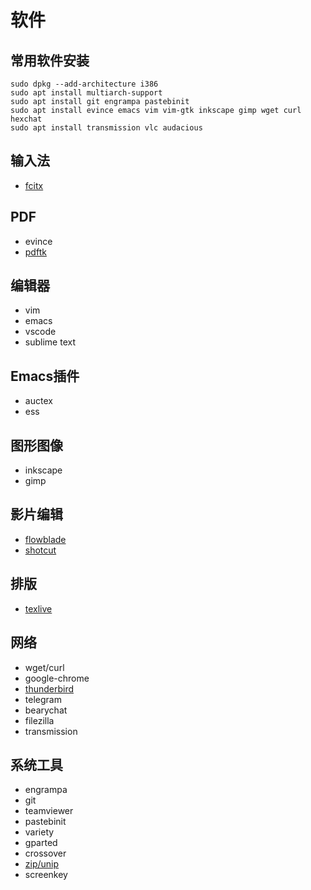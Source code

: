# 软件

## 常用软件安装

```
sudo dpkg --add-architecture i386
sudo apt install multiarch-support 
sudo apt install git engrampa pastebinit
sudo apt install evince emacs vim vim-gtk inkscape gimp wget curl hexchat
sudo apt install transmission vlc audacious
```


## 输入法

- [fcitx](fcitx.md)


## PDF

- evince
- [pdftk](pdftk.md)

## 编辑器

- vim
- emacs
- vscode
- sublime text

## Emacs插件

- auctex
- ess

## 图形图像

- inkscape
- gimp

## 影片编辑

- [flowblade](flowblade.md)
- [shotcut](shotcut.md)

## 排版 

- [texlive](texlive.md)

## 网络

- wget/curl
- google-chrome
- [thunderbird](thunderbird.md)
- telegram
- bearychat
- filezilla
- transmission

## 系统工具

- engrampa
- git
- teamviewer
- pastebinit
- variety
- gparted
- crossover 
- [zip/unip](zip.md)
- screenkey
